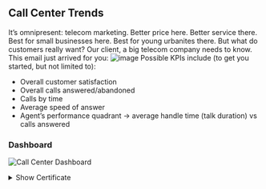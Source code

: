 ## Call Center Trends
It’s omnipresent: telecom marketing. Better price here. Better service there. Best for small businesses here. 
Best for young urbanites there. But what do customers really want? Our client, a big telecom company needs to know. This email just arrived for you:
![image](https://github.com/user-attachments/assets/b20e5c8e-256d-41d0-95e8-2ab7a6f2726b)
Possible KPIs include (to get you started, but not limited to):
- Overall customer satisfaction
- Overall calls answered/abandoned
- Calls by time
- Average speed of answer
- Agent’s performance quadrant -> average handle time (talk duration) vs calls answered

### Dashboard
![Call Center Dashboard](https://github.com/user-attachments/assets/2769f8a1-6eec-4825-a414-fca039d75acd)


<details>
    <summary>Show Certificate</summary>
    <img src="https://github.com/user-attachments/assets/5dcc674b-5b23-43a8-8980-574ea8506b79" alt="Certificate Power BI - PwC Switzerland Virtual Case Experience">
</details>
